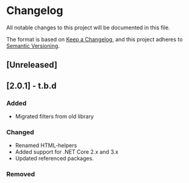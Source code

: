 # Changelog

All notable changes to this project will be documented in this file.

The format is based on [Keep a Changelog](https://keepachangelog.com/en/1.0.0/),
and this project adheres to [Semantic Versioning](https://semver.org/spec/v2.0.0.html).

## [Unreleased]
## [2.0.1] - t.b.d

### Added
- Migrated filters from old library

### Changed
- Renamed HTML-helpers
- Added support for .NET Core 2.x and 3.x
- Updated referenced packages.

### Removed